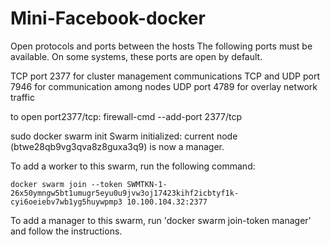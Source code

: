 # Mini-Facebook-docker

Open protocols and ports between the hosts
The following ports must be available. On some systems, these ports are open by default.

TCP port 2377 for cluster management communications
TCP and UDP port 7946 for communication among nodes
UDP port 4789 for overlay network traffic

to open port2377/tcp: firewall-cmd --add-port 2377/tcp


sudo docker swarm init
Swarm initialized: current node (btwe28qb9vg3qva8z8guxa3q9) is now a manager.

To add a worker to this swarm, run the following command:

    docker swarm join --token SWMTKN-1-26x50ymngw5bt1umugr5eyu0u9jvw3oj17423kihf2icbtyf1k-cyi6oeiebv7wb1yg5huywpmp3 10.100.104.32:2377

To add a manager to this swarm, run 'docker swarm join-token manager' and follow the instructions.
